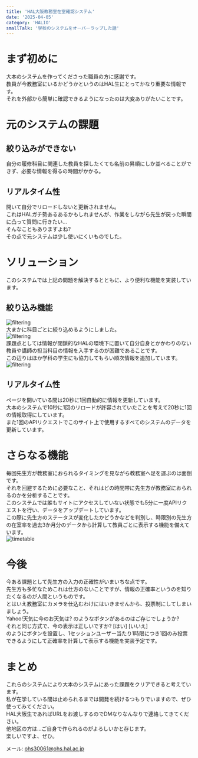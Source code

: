 ```yaml
---
title: 'HAL大阪教務室在室確認システム'
date: '2025-04-05'
category: 'HALIO'
smallTalk: '学校のシステムをオーバーラップした話'
---
```


# まず初めに  
大本のシステムを作ってくださった職員の方に感謝です。  
教員が今教務室にいるかどうかというのはHAL生にとってかなり重要な情報です。  
それを外部から簡単に確認できるようになったのは大変ありがたいことです。  

# 元のシステムの課題  
## 絞り込みができない  
自分の履修科目に関連した教員を探したくても名前の昇順にしか並べることができず、必要な情報を得るの時間がかかる。  

## リアルタイム性  
開いて自分でリロードしないと更新されません。  
これはHALガチ勢あるあるかもしれませんが、作業をしながら先生が戻った瞬間に凸って質問に行きたい...  
そんなこともありますよね?  
その点で元システムは少し使いにくいものでした。  

# ソリューション
このシステムでは上記の問題を解決するとともに、より便利な機能を実装しています。  

## 絞り込み機能
![filtering](/images/sc_halio_filter.png "filtering")  
大まかに科目ごとに絞り込めるようにしました。  
![filtering](/images/sc_halio_filter2.png "filtering")  
課題点としては情報が閉鎖的なHALの環境下に置いて自分自身とかかわりのない教員や講師の担当科目の情報を入手するのが困難であることです。  
この辺りはほか学科の学生にも協力してもらい順次情報を追加しています。  
![filtering](/images/sc_halio_filter3.png "filtering")  


## リアルタイム性  
ページを開いている間は20秒に1回自動的に情報を更新しています。  
大本のシステムで10秒に1回のリロードが許容されていたことを考えて20秒に1回の情報取得にしています。  
また1回のAPIリクエストでこのサイト上で使用するすべてのシステムのデータを更新しています。  

# さらなる機能  
毎回先生方が教務室におられるタイミングを見ながら教務室へ足を運ぶのは面倒です。  
それを回避するために必要なこと、それはどの時間帯に先生方が教務室におられるのかを分析することです。  
このシステムでは誰もサイトにアクセスしていない状態でも5分に一度APIリクエストを行い、データをアップデートしています。  
この際に先生方のステータスが変化したかどうかなどを判別し、時限別の先生方の在室率を過去3か月分のデータから計算して教員ごとに表示する機能を備えています。  
![timetable](/images/sc_halio_timetable.png "timetable")   

# 今後  
今ある課題として先生方の入力の正確性がいまいちな点です。  
先生方も多忙なためこれは仕方のないことですが、情報の正確率というのを知りたくなるのが人間というものです。  
とはいえ教務室にカメラを仕込むわけにはいきませんから、投票制にしてしまいましょう。  
Yahoo!天気に今のお天気は? のようなボタンがあるのはご存じでしょうか?  
それと同じ方式で、今の表示は正しいですか? [はい] [いいえ]  
のようにボタンを設置し、1セッションユーザー当たり1時限につき1回のみ投票できるようにして正確率を計算して表示する機能を実装予定です。  

# まとめ
これらのシステムにより大本のシステムにあった課題をクリアできると考えています。  
私が在学している間は止められるまでは開発を続けるつもりでいますので、ぜひ使ってみてください。  
HAL大阪生であればURLをお渡しするのでDMなりなんなりで連絡してきてください。  
他地区の方は...ご自身で作られるのがよろしいかと存じます。  
楽しいですよ、ぜひ。  
  
メール: [ohs30061@ohs.hal.ac.jp](mailto:ohs30061@ohs.hal.ac.jp)  
